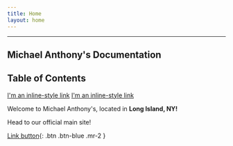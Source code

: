 ```yaml
---
title: Home
layout: home
---
```


---
Michael Anthony's Documentation
---

## Table of Contents

[I'm an inline-style link](https://docs.calsearching.in/home.html)
[I'm an inline-style link](https://docs.calsearching.in/web.html)

Welcome to Michael Anthony's, located in **Long Island, NY!**


Head to our official main site!


[Link button](http://michaelanthonyspizzany.com/){: .btn .btn-blue .mr-2 }
